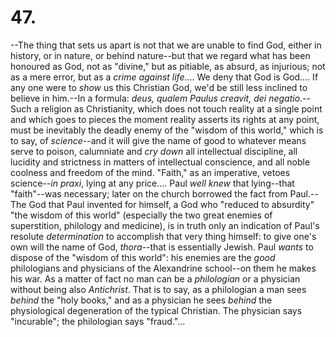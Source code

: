 # 47.

--The thing that sets us apart is not that we are unable to find God,
either in history, or in nature, or behind nature--but that we regard
what has been honoured as God, not as "divine," but as pitiable, as
absurd, as injurious; not as a mere error, but as a _crime against
life_.... We deny that God is God.... If any one were to _show_ us this
Christian God, we'd be still less inclined to believe in him.--In a
formula: _deus, qualem Paulus creavit, dei negatio_.--Such a religion as
Christianity, which does not touch reality at a single point and which
goes to pieces the moment reality asserts its rights at any point, must
be inevitably the deadly enemy of the "wisdom of this world," which is
to say, of _science_--and it will give the name of good to whatever
means serve to poison, calumniate and _cry down_ all intellectual
discipline, all lucidity and strictness in matters of intellectual
conscience, and all noble coolness and freedom of the mind. "Faith," as
an imperative, vetoes science--_in praxi_, lying at any price.... Paul
_well knew_ that lying--that "faith"--was necessary; later on the church
borrowed the fact from Paul.--The God that Paul invented for himself, a
God who "reduced to absurdity" "the wisdom of this world" (especially
the two great enemies of superstition, philology and medicine), is in
truth only an indication of Paul's resolute _determination_ to
accomplish that very thing himself: to give one's own will the name of
God, _thora_--that is essentially Jewish. Paul _wants_ to dispose of the
"wisdom of this world": his enemies are the _good_ philologians and
physicians of the Alexandrine school--on them he makes his war. As a
matter of fact no man can be a _philologian_ or a physician without
being also _Antichrist_. That is to say, as a philologian a man sees
_behind_ the "holy books," and as a physician he sees _behind_ the
physiological degeneration of the typical Christian. The physician says
"incurable"; the philologian says "fraud."...


